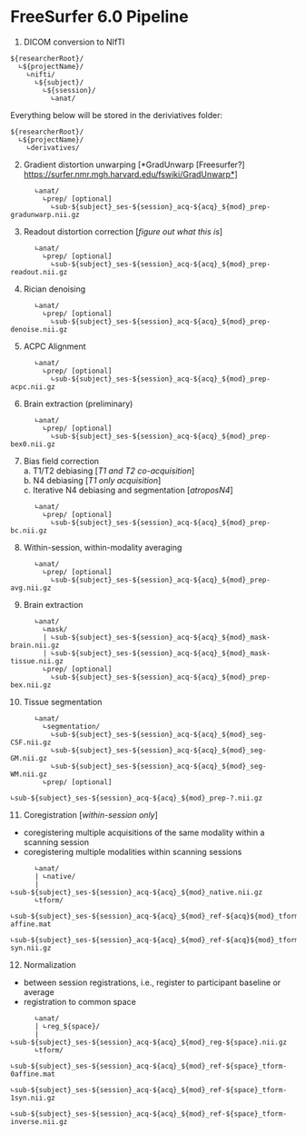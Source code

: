 # FreeSurfer 6.0 Pipeline

1. DICOM conversion to NIfTI  
```
${researcherRoot}/
  ∟${projectName}/
    ∟nifti/
      ∟${subject}/
        ∟${ssession}/
          ∟anat/
```

Everything below will be stored in the deriviatives folder:
```
${researcherRoot}/
  ∟${projectName}/
    ∟derivatives/
```
2. Gradient distortion unwarping [*GradUnwarp [Freesurfer?] https://surfer.nmr.mgh.harvard.edu/fswiki/GradUnwarp*]  
```
      ∟anat/
        ∟prep/ [optional]
          ∟sub-${subject}_ses-${session}_acq-${acq}_${mod}_prep-gradunwarp.nii.gz
```
3. Readout distortion correction [*figure out what this is*]  
```
      ∟anat/
        ∟prep/ [optional]
          ∟sub-${subject}_ses-${session}_acq-${acq}_${mod}_prep-readout.nii.gz
```
4. Rician denoising  
```
      ∟anat/
        ∟prep/ [optional]
          ∟sub-${subject}_ses-${session}_acq-${acq}_${mod}_prep-denoise.nii.gz
```
5. ACPC Alignment  
```
      ∟anat/
        ∟prep/ [optional]
          ∟sub-${subject}_ses-${session}_acq-${acq}_${mod}_prep-acpc.nii.gz
```
6. Brain extraction (preliminary)  
```
      ∟anat/
        ∟prep/ [optional]
          ∟sub-${subject}_ses-${session}_acq-${acq}_${mod}_prep-bex0.nii.gz
```
7. Bias field correction  
  a. T1/T2 debiasing [*T1 and T2 co-acquisition*]  
  b. N4 debiasing [*T1 only acquisition*]  
  c. Iterative N4 debiasing and segmentation [*atroposN4*]  
```
      ∟anat/
        ∟prep/ [optional]
          ∟sub-${subject}_ses-${session}_acq-${acq}_${mod}_prep-bc.nii.gz
```
8. Within-session, within-modality averaging  
```
      ∟anat/
        ∟prep/ [optional]
          ∟sub-${subject}_ses-${session}_acq-${acq}_${mod}_prep-avg.nii.gz
```
9. Brain extraction  
```
      ∟anat/
        ∟mask/
        | ∟sub-${subject}_ses-${session}_acq-${acq}_${mod}_mask-brain.nii.gz
        | ∟sub-${subject}_ses-${session}_acq-${acq}_${mod}_mask-tissue.nii.gz
        ∟prep/ [optional]
          ∟sub-${subject}_ses-${session}_acq-${acq}_${mod}_prep-bex.nii.gz
```
10. Tissue segmentation  
```
      ∟anat/
        ∟segmentation/
          ∟sub-${subject}_ses-${session}_acq-${acq}_${mod}_seg-CSF.nii.gz
          ∟sub-${subject}_ses-${session}_acq-${acq}_${mod}_seg-GM.nii.gz
          ∟sub-${subject}_ses-${session}_acq-${acq}_${mod}_seg-WM.nii.gz
        ∟prep/ [optional]
          ∟sub-${subject}_ses-${session}_acq-${acq}_${mod}_prep-?.nii.gz
```
11. Coregistration  [*within-session only*]  
  - coregistering multiple acquisitions of the same modality within a scanning session  
  - coregistering multiple modalities within scanning sessions  
```
      ∟anat/
      | ∟native/
      |   ∟sub-${subject}_ses-${session}_acq-${acq}_${mod}_native.nii.gz
      ∟tform/
        ∟sub-${subject}_ses-${session}_acq-${acq}_${mod}_ref-${acq}${mod}_tform-affine.mat
        ∟sub-${subject}_ses-${session}_acq-${acq}_${mod}_ref-${acq}${mod}_tform-syn.nii.gz
```
12. Normalization
  - between session registrations, i.e., register to participant baseline or average  
  - registration to common space  
```
      ∟anat/
      | ∟reg_${space}/
      |   ∟sub-${subject}_ses-${session}_acq-${acq}_${mod}_reg-${space}.nii.gz
      ∟tform/
        ∟sub-${subject}_ses-${session}_acq-${acq}_${mod}_ref-${space}_tform-0affine.mat
        ∟sub-${subject}_ses-${session}_acq-${acq}_${mod}_ref-${space}_tform-1syn.nii.gz
        ∟sub-${subject}_ses-${session}_acq-${acq}_${mod}_ref-${space}_tform-inverse.nii.gz
```
